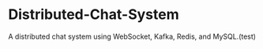 # Distributed-Chat-System
A distributed chat system using WebSocket, Kafka, Redis, and MySQL.(test)
 
